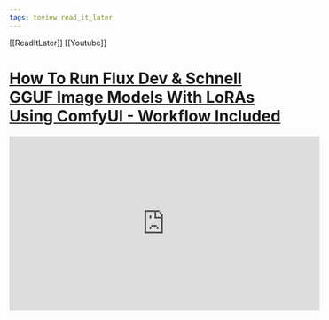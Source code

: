 ```yaml
---
tags: toview read_it_later
---
```

[[ReadItLater]] [[Youtube]]

# [How To Run Flux Dev & Schnell GGUF Image Models With LoRAs Using ComfyUI -   Workflow Included](https://youtu.be/nncY3dJLV78)

<iframe width="560" height="315" src="https://www.youtube-nocookie.com/embed/nncY3dJLV78" title="YouTube video player" frameborder="0" allow="accelerometer; autoplay; clipboard-write; encrypted-media; gyroscope; picture-in-picture" allowfullscreen></iframe>